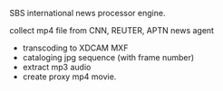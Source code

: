SBS international news processor engine.

collect mp4 file from CNN, REUTER, APTN news agent


- transcoding to XDCAM MXF
- cataloging jpg sequence (with frame number)
- extract mp3 audio
- create proxy mp4 movie.


